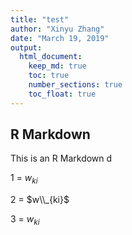 ```yaml
---
title: "test"
author: "Xinyu Zhang"
date: "March 19, 2019"
output:
  html_document:
    keep_md: true
    toc: true
    number_sections: true
    toc_float: true
---
```




## R Markdown

This is an R Markdown d

1 = $w_{ki}$

2 = $w\\_{ki}$

3 = $w_{ki}$



